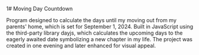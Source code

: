 1# Moving Day Countdown

Program designed to calculate the days until my moving out from my parents' home, which is set for September 1, 2024. Built in JavaScript using the third-party library dayjs, which calculates the upcoming days to the eagerly awaited date symbolizing a new chapter in my life. The project was created in one evening and later enhanced for visual appeal.
